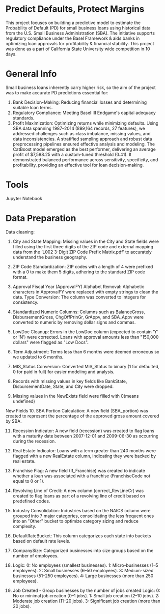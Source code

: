 # Predict Defaults, Protect Margins
This project focuses on building a predictive model to estimate the Probability of Default (PD) for small business loans using historical data from the U.S. Small Business Administration (SBA). The initiative supports regulatory compliance under the Basel Framework &amp; aids banks in optimizing loan approvals for profitability &amp; financial stability. This project was done as a part of California State University wide competition in 10 days.
# General Info
Small business loans inherently carry higher risk, so the aim of the project was to make accurate PD predictions essential for:

1. Bank Decision-Making: Reducing financial losses and determining suitable loan terms.
2. Regulatory Compliance: Meeting Basel III Endgame's capital adequacy standards.
3. Profit Maximization: Optimizing returns while minimizing defaults. Using SBA data spanning 1987–2014 (899,164 records, 27 features), we addressed challenges such as class imbalance, missing values, and data inconsistencies. A stratified sampling approach and robust data preprocessing pipelines ensured effective analysis and modeling. The CatBoost model emerged as the best performer, delivering an average profit of $7,588.25 with a custom-tuned threshold (0.41). It demonstrated balanced performance across sensitivity, specificity, and profitability, providing an effective tool for loan decision-making.

# Tools
Jupyter Notebook 

# Data Preparation
Data cleaning:

1. City and State Mapping: Missing values in the City and State fields were filled using the first three digits of the ZIP code and external mapping data from the ‘L002 3-Digit ZIP Code Prefix Matrix.pdf’ to accurately understand the business geography.

2. ZIP Code Standardization: ZIP codes with a length of 4 were prefixed with a 0 to make them 5 digits, adhering to the standard ZIP code format.

3. Approval Fiscal Year (ApprovalFY) Alphabet Removal: Alphabetic characters in ApprovalFY were replaced with empty strings to clean the data. Type Conversion: The column was converted to integers for consistency.

4. Standardized Numeric Columns: Columns such as BalanceGross, DisbursementGross, ChgOffPrinGr, GrAppv, and SBA_Appv were converted to numeric by removing dollar signs and commas.

5. LowDoc Cleanup: Errors in the LowDoc column (expected to contain 'Y' or 'N') were corrected. Loans with approval amounts less than "150,000 dollars" were flagged as "Low Docs".

6. Term Adjustment: Terms less than 6 months were deemed erroneous so we updated to 6 months.

7. MIS_Status Conversion: Converted MIS_Status to binary (1 for defaulted, 0 for paid in full) for easier modeling and analysis.

8. Records with missing values in key fields like BankState, DisbursementDate, State, and City were dropped.

9. Missing values in the NewExists field were filled with 0(means undefined)


New Fields
10. SBA Portion Calculation: A new field (SBA_portion) was created to represent the percentage of the approved gross amount covered by SBA.

11. Recession Indicator: A new field (recession) was created to flag loans with a maturity date between 2007-12-01 and 2009-06-30 as occurring during the recession.

12. Real Estate Indicator: Loans with a term greater than 240 months were flagged with a new RealEstate column, indicating they were backed by real estate.

13. Franchise Flag: A new field (If_Franchise) was created to indicate whether a loan was associated with a franchise (FranchiseCode not equal to 0 or 1).

14. Revolving Line of Credit: A new column (correct_RevLineCr) was created to flag loans as part of a revolving line of credit based on predefined codes.

15. Industry Consolidation: Industries based on the NAICS column were grouped into 7 major categories, consolidating the less frequent ones into an "Other" bucket to optimize category sizing and reduce complexity.

16. DefaultRateBucket: This column categorizes each state into buckets based on default rate levels.

17. CompanySize: Categorized businesses into size groups based on the number of employees.

18. Logic: 0: No employees (smallest businesses). 1: Micro-businesses (1–5 employees). 2: Small businesses (6–50 employees). 3: Medium-sized businesses (51–250 employees). 4: Large businesses (more than 250 employees).

19. Job Created - Group businesses by the number of jobs created
Logic: 0: No or minimal job creation (0–1 jobs). 1: Small job creation (2–10 jobs). 2: Moderate job creation (11–20 jobs). 3: Significant job creation (more than 20 jobs).
